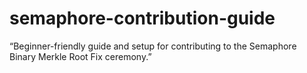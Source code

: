 # semaphore-contribution-guide
“Beginner-friendly guide and setup for contributing to the Semaphore Binary Merkle Root Fix ceremony.”
